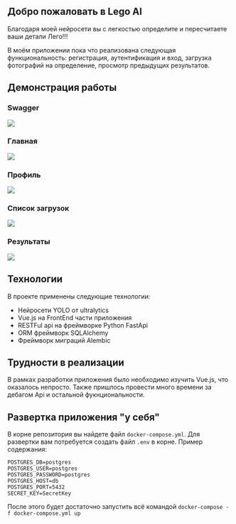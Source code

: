 ## Добро пожаловать в Lego AI
Благодаря моей нейросети вы с легкостью определите и пересчитаете ваши детали Лего!!!

В моём приложении пока что реализована следующая функциональность: регистрация, аутентификация и вход, загрузка фотографий на определение, просмотр предыдущих результатов. 

## Демонстрация работы
### Swagger

![](https://i.imgur.com/u3Z5u8U.png)

### Главная

![](https://i.imgur.com/6nXG5oo.png)

### Профиль

![](https://i.imgur.com/ctM6bnR.png)

### Список загрузок

![](https://i.imgur.com/223Awpb.png)

### Результаты

![](https://i.imgur.com/U0LdBbf.png)

## Технологии

В проекте применены следующие технологии:

* Нейросети YOLO от ultralytics
* Vue.js на FrontEnd части приложения
* RESTFul api на фреймворке Python FastApi
* ORM фреймворк SQLAlchemy
* Фреймворк миграций Alembic

## Трудности в реализации

В рамках разработки приложения было необходимо изучить Vue.js, что оказалось непросто. Также пришлось провести много времени за дебагом Api и остальной фукнциональности.

## Развертка приложения "у себя"

В корне репозитория вы найдете файл `docker-compose.yml`. Для развертки вам потребуется создать файл `.env` в корне. Пример содержания: 

```
POSTGRES_DB=postgres
POSTGRES_USER=postgres
POSTGRES_PASSWORD=postgres
POSTGRES_HOST=db
POSTGRES_PORT=5432
SECRET_KEY=SecretKey
```

После этого будет достаточно запустить всё командой `docker-compose -f docker-compose.yml up`
